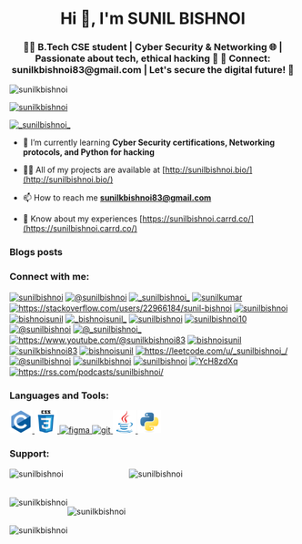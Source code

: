 <h1 align="center">Hi 👋, I'm SUNIL BISHNOI</h1>
<h3 align="center">👨‍💻 B.Tech CSE student | Cyber Security & Networking 🌐 | Passionate about tech, ethical hacking 🚀 📧 Connect: sunilkbishnoi83@gmail.com | Let's secure the digital future! 💼</h3>

<p align="left"> <img src="https://komarev.com/ghpvc/?username=sunilkbishnoi&label=Profile%20views&color=0e75b6&style=flat" alt="sunilkbishnoi" /> </p>

<p align="left"> <a href="https://github.com/ryo-ma/github-profile-trophy"><img src="https://github-profile-trophy.vercel.app/?username=sunilkbishnoi" alt="sunilkbishnoi" /></a> </p>

<p align="left"> <a href="https://twitter.com/_sunilbishnoi_" target="blank"><img src="https://img.shields.io/twitter/follow/_sunilbishnoi_?logo=twitter&style=for-the-badge" alt="_sunilbishnoi_" /></a> </p>

- 🌱 I’m currently learning **Cyber Security certifications, Networking protocols, and Python for hacking**

- 👨‍💻 All of my projects are available at [http://sunilbishnoi.bio/](http://sunilbishnoi.bio/)

- 📫 How to reach me **sunilkbishnoi83@gmail.com**

- 📄 Know about my experiences [https://sunilbishnoi.carrd.co/](https://sunilbishnoi.carrd.co/)

### Blogs posts
<!-- BLOG-POST-LIST:START -->
<!-- BLOG-POST-LIST:END -->

<h3 align="left">Connect with me:</h3>
<p align="left">
<a href="https://codepen.io/sunilbishnoi" target="blank"><img align="center" src="https://raw.githubusercontent.com/rahuldkjain/github-profile-readme-generator/master/src/images/icons/Social/codepen.svg" alt="sunilbishnoi" height="30" width="40" /></a>
<a href="https://dev.to/@sunilbishnoi" target="blank"><img align="center" src="https://raw.githubusercontent.com/rahuldkjain/github-profile-readme-generator/master/src/images/icons/Social/devto.svg" alt="@sunilbishnoi" height="30" width="40" /></a>
<a href="https://twitter.com/_sunilbishnoi_" target="blank"><img align="center" src="https://raw.githubusercontent.com/rahuldkjain/github-profile-readme-generator/master/src/images/icons/Social/twitter.svg" alt="_sunilbishnoi_" height="30" width="40" /></a>
<a href="https://linkedin.com/in/sunilkumar" target="blank"><img align="center" src="https://raw.githubusercontent.com/rahuldkjain/github-profile-readme-generator/master/src/images/icons/Social/linked-in-alt.svg" alt="sunilkumar" height="30" width="40" /></a>
<a href="https://stackoverflow.com/users/https://stackoverflow.com/users/22966184/sunil-bishnoi" target="blank"><img align="center" src="https://raw.githubusercontent.com/rahuldkjain/github-profile-readme-generator/master/src/images/icons/Social/stack-overflow.svg" alt="https://stackoverflow.com/users/22966184/sunil-bishnoi" height="30" width="40" /></a>
<a href="https://codesandbox.com/sunilbishnoi" target="blank"><img align="center" src="https://raw.githubusercontent.com/rahuldkjain/github-profile-readme-generator/master/src/images/icons/Social/codesandbox.svg" alt="sunilbishnoi" height="30" width="40" /></a>
<a href="https://kaggle.com/bishnoisunil" target="blank"><img align="center" src="https://raw.githubusercontent.com/rahuldkjain/github-profile-readme-generator/master/src/images/icons/Social/kaggle.svg" alt="bishnoisunil" height="30" width="40" /></a>
<a href="https://instagram.com/_bishnoisunil_" target="blank"><img align="center" src="https://raw.githubusercontent.com/rahuldkjain/github-profile-readme-generator/master/src/images/icons/Social/instagram.svg" alt="_bishnoisunil_" height="30" width="40" /></a>
<a href="https://dribbble.com/sunilbishnoi" target="blank"><img align="center" src="https://raw.githubusercontent.com/rahuldkjain/github-profile-readme-generator/master/src/images/icons/Social/dribbble.svg" alt="sunilbishnoi" height="30" width="40" /></a>
<a href="https://www.behance.net/sunilbishnoi10" target="blank"><img align="center" src="https://raw.githubusercontent.com/rahuldkjain/github-profile-readme-generator/master/src/images/icons/Social/behance.svg" alt="sunilbishnoi10" height="30" width="40" /></a>
<a href="https://hashnode.com/@sunilbishnoi" target="blank"><img align="center" src="https://raw.githubusercontent.com/rahuldkjain/github-profile-readme-generator/master/src/images/icons/Social/hashnode.svg" alt="@sunilbishnoi" height="30" width="40" /></a>
<a href="https://medium.com/@_sunilbishnoi_" target="blank"><img align="center" src="https://raw.githubusercontent.com/rahuldkjain/github-profile-readme-generator/master/src/images/icons/Social/medium.svg" alt="@_sunilbishnoi_" height="30" width="40" /></a>
<a href="https://www.youtube.com/c/https://www.youtube.com/@sunilkbishnoi83" target="blank"><img align="center" src="https://raw.githubusercontent.com/rahuldkjain/github-profile-readme-generator/master/src/images/icons/Social/youtube.svg" alt="https://www.youtube.com/@sunilkbishnoi83" height="30" width="40" /></a>
<a href="https://www.codechef.com/users/bishnoisunil" target="blank"><img align="center" src="https://cdn.jsdelivr.net/npm/simple-icons@3.1.0/icons/codechef.svg" alt="bishnoisunil" height="30" width="40" /></a>
<a href="https://www.hackerrank.com/sunilkbishnoi83" target="blank"><img align="center" src="https://raw.githubusercontent.com/rahuldkjain/github-profile-readme-generator/master/src/images/icons/Social/hackerrank.svg" alt="sunilkbishnoi83" height="30" width="40" /></a>
<a href="https://codeforces.com/profile/bishnoisunil" target="blank"><img align="center" src="https://raw.githubusercontent.com/rahuldkjain/github-profile-readme-generator/master/src/images/icons/Social/codeforces.svg" alt="bishnoisunil" height="30" width="40" /></a>
<a href="https://www.leetcode.com/https://leetcode.com/u/_sunilbishnoi_/" target="blank"><img align="center" src="https://raw.githubusercontent.com/rahuldkjain/github-profile-readme-generator/master/src/images/icons/Social/leet-code.svg" alt="https://leetcode.com/u/_sunilbishnoi_/" height="30" width="40" /></a>
<a href="https://www.hackerearth.com/@sunilbishnoi" target="blank"><img align="center" src="https://raw.githubusercontent.com/rahuldkjain/github-profile-readme-generator/master/src/images/icons/Social/hackerearth.svg" alt="@sunilbishnoi" height="30" width="40" /></a>
<a href="https://auth.geeksforgeeks.org/user/sunilkbishnoi" target="blank"><img align="center" src="https://raw.githubusercontent.com/rahuldkjain/github-profile-readme-generator/master/src/images/icons/Social/geeks-for-geeks.svg" alt="sunilkbishnoi" height="30" width="40" /></a>
<a href="https://www.topcoder.com/members/sunilbishnoi" target="blank"><img align="center" src="https://raw.githubusercontent.com/rahuldkjain/github-profile-readme-generator/master/src/images/icons/Social/topcoder.svg" alt="sunilbishnoi" height="30" width="40" /></a>
<a href="https://discord.gg/YcH8zdXq" target="blank"><img align="center" src="https://raw.githubusercontent.com/rahuldkjain/github-profile-readme-generator/master/src/images/icons/Social/discord.svg" alt="YcH8zdXq" height="30" width="40" /></a>
<a href="/https://rss.com/podcasts/sunilbishnoi/" target="blank"><img align="center" src="https://raw.githubusercontent.com/rahuldkjain/github-profile-readme-generator/master/src/images/icons/Social/rss.svg" alt="https://rss.com/podcasts/sunilbishnoi/" height="30" width="40" /></a>
</p>

<h3 align="left">Languages and Tools:</h3>
<p align="left"> <a href="https://www.cprogramming.com/" target="_blank" rel="noreferrer"> <img src="https://raw.githubusercontent.com/devicons/devicon/master/icons/c/c-original.svg" alt="c" width="40" height="40"/> </a> <a href="https://www.w3schools.com/css/" target="_blank" rel="noreferrer"> <img src="https://raw.githubusercontent.com/devicons/devicon/master/icons/css3/css3-original-wordmark.svg" alt="css3" width="40" height="40"/> </a> <a href="https://www.figma.com/" target="_blank" rel="noreferrer"> <img src="https://www.vectorlogo.zone/logos/figma/figma-icon.svg" alt="figma" width="40" height="40"/> </a> <a href="https://git-scm.com/" target="_blank" rel="noreferrer"> <img src="https://www.vectorlogo.zone/logos/git-scm/git-scm-icon.svg" alt="git" width="40" height="40"/> </a> <a href="https://www.java.com" target="_blank" rel="noreferrer"> <img src="https://raw.githubusercontent.com/devicons/devicon/master/icons/java/java-original.svg" alt="java" width="40" height="40"/> </a> <a href="https://www.python.org" target="_blank" rel="noreferrer"> <img src="https://raw.githubusercontent.com/devicons/devicon/master/icons/python/python-original.svg" alt="python" width="40" height="40"/> </a> </p>

<h3 align="left">Support:</h3>
<p><a href="https://www.buymeacoffee.com/sunilbishnoi"> <img align="left" src="https://cdn.buymeacoffee.com/buttons/v2/default-yellow.png" height="50" width="210" alt="sunilbishnoi" /></a><a href="https://ko-fi.com/sunilbishnoi"> <img align="left" src="https://cdn.ko-fi.com/cdn/kofi3.png?v=3" height="50" width="210" alt="sunilbishnoi" /></a></p><br><br>

<p><img align="left" src="https://github-readme-stats.vercel.app/api/top-langs?username=sunilkbishnoi&show_icons=true&locale=en&layout=compact" alt="sunilkbishnoi" /></p>

<p>&nbsp;<img align="center" src="https://github-readme-stats.vercel.app/api?username=sunilkbishnoi&show_icons=true&locale=en" alt="sunilkbishnoi" /></p>

<p><img align="center" src="https://github-readme-streak-stats.herokuapp.com/?user=sunilkbishnoi&" alt="sunilkbishnoi" /></p>

